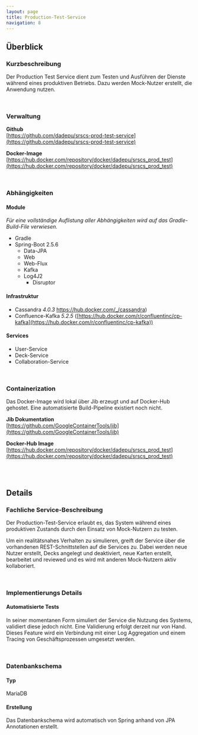 ```yaml
---
layout: page
title: Production-Test-Service
navigation: 8
---
```


## Überblick

### Kurzbeschreibung

Der Production Test Service dient zum Testen und Ausführen der Dienste während eines produktiven Betriebs. Dazu werden Mock-Nutzer erstellt, die Anwendung nutzen.

<br/>

### Verwaltung

**Github**  
[https://github.com/dadepu/srscs-prod-test-service](https://github.com/dadepu/srscs-prod-test-service)

**Docker-Image**  
[https://hub.docker.com/repository/docker/dadepu/srscs_prod_test](https://hub.docker.com/repository/docker/dadepu/srscs_prod_test)

<br/>

### Abhängigkeiten

#### Module

*Für eine vollständige Auflistung aller Abhängigkeiten wird auf das Gradle-Build-File verwiesen.*
- Gradle
- Spring-Boot 2.5.6
    - Data-JPA
    - Web
    - Web-Flux
    - Kafka
    - Log4J2
        - Disruptor

#### Infrastruktur

- Cassandra *4.0.3* https://hub.docker.com/_/cassandra)
- Confluence-Kafka *5.2.5* ([https://hub.docker.com/r/confluentinc/cp-kafka](https://hub.docker.com/r/confluentinc/cp-kafka))

#### Services

- User-Service
- Deck-Service
- Collaboration-Service

<br/>

### Containerization

Das Docker-Image wird lokal über Jib erzeugt und auf Docker-Hub gehostet. Eine automatisierte Build-Pipeline existiert noch nicht.

**Jib Dokumentation**  
[https://github.com/GoogleContainerTools/jib](https://github.com/GoogleContainerTools/jib)

**Docker-Hub Image**  
[https://hub.docker.com/repository/docker/dadepu/srscs_prod_test](https://hub.docker.com/repository/docker/dadepu/srscs_prod_test)

<br/>
<br/>

## Details

### Fachliche Service-Beschreibung

Der Production-Test-Service erlaubt es, das System während eines produktiven Zustands durch den Einsatz von Mock-Nutzern zu testen.

Um ein realitätsnahes Verhalten zu simulieren, greift der Service über die vorhandenen REST-Schnittstellen auf die Services zu. Dabei werden neue Nutzer erstellt, Decks angelegt und deaktiviert, neue Karten erstellt, bearbeitet und reviewed und es wird mit anderen Mock-Nutzern aktiv kollaboriert.

<br/>

### Implementierungs Details

#### Automatisierte Tests

In seiner momentanen Form simuliert der Service die Nutzung des Systems, validiert diese jedoch nicht. Eine 
Validierung erfolgt derzeit nur von Hand.  
Dieses Feature wird ein Verbindung mit einer Log Aggregation und einem Tracing von Geschäftsprozessen umgesetzt werden.

<br/>

### Datenbankschema

#### Typ

MariaDB

#### Erstellung

Das Datenbankschema wird automatisch von Spring anhand von JPA Annotationen erstellt.